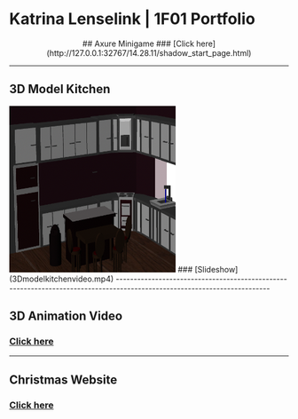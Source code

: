 # Katrina Lenselink | 1F01 Portfolio
<p align="center">
## Axure Minigame 
### [Click here](http://127.0.0.1:32767/14.28.11/shadow_start_page.html) 

-------------------------------------------------------------------------------------------------------------------------

## 3D Model Kitchen 
<img src="images/Kitchen_View_2.png" width="300" height="300">
### [Slideshow](3Dmodelkitchenvideo.mp4)
-------------------------------------------------------------------------------------------------------------------------

## 3D Animation Video 
### [Click here](LegoVideo/3Dvideo.html)

-------------------------------------------------------------------------------------------------------------------------
## Christmas Website 
### [Click here](FinalWebsiteAssignment-master/MainPage.html)
</p>
